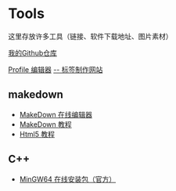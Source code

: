 # Tools
这里存放许多工具（链接、软件下载地址、图片素材）
<p>
<a href="https://github.com/2366983948?tab=repositories" target="_blank">我的Github仓库</a> 
<p>
<a href="https://profilinator.rishav.dev/" target="_blank" title="可视化 profile 生成工具,会自动生成 Markdown 脚本">Profile 编辑器</a> 
<a href="https://shields.io/badges" target="_blank">-- 标签制作网站</a>

## makedown
- <a href="https://tool.lu/markdown/" target="_blank">MakeDown 在线编辑器</a>
- <a href="https://www.runoob.com/markdown/md-tutorial.html" target="_blank">MakeDown 教程</a>
- <a href="https://www.runoob.com/html/html-tutorial.html" target="_blank">Html5 教程</a>

## C++
- [MinGW64 在线安装包（官方）](https://github.com/2366983948/PrivateCode/blob/main/ConfigFile/mingwInstaller.exe)